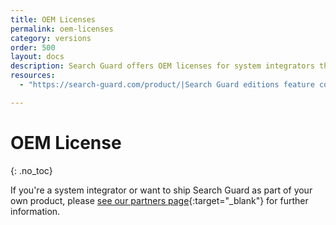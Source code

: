 ```yaml
---
title: OEM Licenses
permalink: oem-licenses
category: versions
order: 500
layout: docs
description: Search Guard offers OEM licenses for system integrators that want to ship Search Guard as part of their own products.  
resources:
  - "https://search-guard.com/product/|Search Guard editions feature comparison (website)"

---
```

<!---
Copyright 2022 floragunn GmbH
-->

# OEM License
{: .no_toc}

If you're a system integrator or want to ship Search Guard as part of your own product, please [see our partners page](https://search-guard.com/partners/){:target="_blank"} for further information.